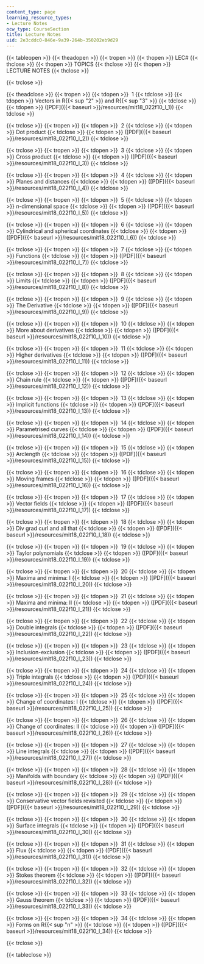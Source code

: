 ```yaml
---
content_type: page
learning_resource_types:
- Lecture Notes
ocw_type: CourseSection
title: Lecture Notes
uid: 2e3cddc0-846e-9a39-264b-350202eb9d29
---
```


{{< tableopen >}}
{{< theadopen >}}
{{< tropen >}}
{{< thopen >}}
LEC#
{{< thclose >}}
{{< thopen >}}
TOPICS
{{< thclose >}}
{{< thopen >}}
LECTURE NOTES
{{< thclose >}}

{{< trclose >}}

{{< theadclose >}}
{{< tropen >}}
{{< tdopen >}}
 1
{{< tdclose >}}
{{< tdopen >}}
Vectors in R{{< sup "2" >}} and R{{< sup "3" >}}
{{< tdclose >}}
{{< tdopen >}}
([PDF]({{< baseurl >}}/resources/mit18_022f10_l_1))
{{< tdclose >}}

{{< trclose >}}
{{< tropen >}}
{{< tdopen >}}
 2
{{< tdclose >}}
{{< tdopen >}}
Dot product
{{< tdclose >}}
{{< tdopen >}}
([PDF]({{< baseurl >}}/resources/mit18_022f10_l_2))
{{< tdclose >}}

{{< trclose >}}
{{< tropen >}}
{{< tdopen >}}
 3
{{< tdclose >}}
{{< tdopen >}}
Cross product
{{< tdclose >}}
{{< tdopen >}}
([PDF]({{< baseurl >}}/resources/mit18_022f10_l_3))
{{< tdclose >}}

{{< trclose >}}
{{< tropen >}}
{{< tdopen >}}
 4
{{< tdclose >}}
{{< tdopen >}}
Planes and distances
{{< tdclose >}}
{{< tdopen >}}
([PDF]({{< baseurl >}}/resources/mit18_022f10_l_4))
{{< tdclose >}}

{{< trclose >}}
{{< tropen >}}
{{< tdopen >}}
 5
{{< tdclose >}}
{{< tdopen >}}
_n_\-dimensional space
{{< tdclose >}}
{{< tdopen >}}
([PDF]({{< baseurl >}}/resources/mit18_022f10_l_5))
{{< tdclose >}}

{{< trclose >}}
{{< tropen >}}
{{< tdopen >}}
 6
{{< tdclose >}}
{{< tdopen >}}
Cylindrical and spherical coordinates
{{< tdclose >}}
{{< tdopen >}}
([PDF]({{< baseurl >}}/resources/mit18_022f10_l_6))
{{< tdclose >}}

{{< trclose >}}
{{< tropen >}}
{{< tdopen >}}
 7
{{< tdclose >}}
{{< tdopen >}}
Functions
{{< tdclose >}}
{{< tdopen >}}
([PDF]({{< baseurl >}}/resources/mit18_022f10_l_7))
{{< tdclose >}}

{{< trclose >}}
{{< tropen >}}
{{< tdopen >}}
 8
{{< tdclose >}}
{{< tdopen >}}
Limits
{{< tdclose >}}
{{< tdopen >}}
([PDF]({{< baseurl >}}/resources/mit18_022f10_l_8))
{{< tdclose >}}

{{< trclose >}}
{{< tropen >}}
{{< tdopen >}}
 9
{{< tdclose >}}
{{< tdopen >}}
The Derivative
{{< tdclose >}}
{{< tdopen >}}
([PDF]({{< baseurl >}}/resources/mit18_022f10_l_9))
{{< tdclose >}}

{{< trclose >}}
{{< tropen >}}
{{< tdopen >}}
 10
{{< tdclose >}}
{{< tdopen >}}
More about derivatives
{{< tdclose >}}
{{< tdopen >}}
([PDF]({{< baseurl >}}/resources/mit18_022f10_l_10))
{{< tdclose >}}

{{< trclose >}}
{{< tropen >}}
{{< tdopen >}}
 11
{{< tdclose >}}
{{< tdopen >}}
Higher derivatives
{{< tdclose >}}
{{< tdopen >}}
([PDF]({{< baseurl >}}/resources/mit18_022f10_l_11))
{{< tdclose >}}

{{< trclose >}}
{{< tropen >}}
{{< tdopen >}}
 12
{{< tdclose >}}
{{< tdopen >}}
Chain rule
{{< tdclose >}}
{{< tdopen >}}
([PDF]({{< baseurl >}}/resources/mit18_022f10_l_12))
{{< tdclose >}}

{{< trclose >}}
{{< tropen >}}
{{< tdopen >}}
 13
{{< tdclose >}}
{{< tdopen >}}
Implicit functions
{{< tdclose >}}
{{< tdopen >}}
([PDF]({{< baseurl >}}/resources/mit18_022f10_l_13))
{{< tdclose >}}

{{< trclose >}}
{{< tropen >}}
{{< tdopen >}}
 14
{{< tdclose >}}
{{< tdopen >}}
Parametrised curves
{{< tdclose >}}
{{< tdopen >}}
([PDF]({{< baseurl >}}/resources/mit18_022f10_l_14))
{{< tdclose >}}

{{< trclose >}}
{{< tropen >}}
{{< tdopen >}}
 15
{{< tdclose >}}
{{< tdopen >}}
Arclength
{{< tdclose >}}
{{< tdopen >}}
([PDF]({{< baseurl >}}/resources/mit18_022f10_l_15))
{{< tdclose >}}

{{< trclose >}}
{{< tropen >}}
{{< tdopen >}}
 16
{{< tdclose >}}
{{< tdopen >}}
Moving frames
{{< tdclose >}}
{{< tdopen >}}
([PDF]({{< baseurl >}}/resources/mit18_022f10_l_16))
{{< tdclose >}}

{{< trclose >}}
{{< tropen >}}
{{< tdopen >}}
 17
{{< tdclose >}}
{{< tdopen >}}
Vector fields
{{< tdclose >}}
{{< tdopen >}}
([PDF]({{< baseurl >}}/resources/mit18_022f10_l_17))
{{< tdclose >}}

{{< trclose >}}
{{< tropen >}}
{{< tdopen >}}
 18
{{< tdclose >}}
{{< tdopen >}}
Div grad curl and all that
{{< tdclose >}}
{{< tdopen >}}
([PDF]({{< baseurl >}}/resources/mit18_022f10_l_18))
{{< tdclose >}}

{{< trclose >}}
{{< tropen >}}
{{< tdopen >}}
 19
{{< tdclose >}}
{{< tdopen >}}
Taylor polynomials
{{< tdclose >}}
{{< tdopen >}}
([PDF]({{< baseurl >}}/resources/mit18_022f10_l_19))
{{< tdclose >}}

{{< trclose >}}
{{< tropen >}}
{{< tdopen >}}
 20
{{< tdclose >}}
{{< tdopen >}}
Maxima and minima: I
{{< tdclose >}}
{{< tdopen >}}
([PDF]({{< baseurl >}}/resources/mit18_022f10_l_20))
{{< tdclose >}}

{{< trclose >}}
{{< tropen >}}
{{< tdopen >}}
 21
{{< tdclose >}}
{{< tdopen >}}
Maxima and minima: II
{{< tdclose >}}
{{< tdopen >}}
([PDF]({{< baseurl >}}/resources/mit18_022f10_l_21))
{{< tdclose >}}

{{< trclose >}}
{{< tropen >}}
{{< tdopen >}}
 22
{{< tdclose >}}
{{< tdopen >}}
Double integrals
{{< tdclose >}}
{{< tdopen >}}
([PDF]({{< baseurl >}}/resources/mit18_022f10_l_22))
{{< tdclose >}}

{{< trclose >}}
{{< tropen >}}
{{< tdopen >}}
 23
{{< tdclose >}}
{{< tdopen >}}
Inclusion-exclusion
{{< tdclose >}}
{{< tdopen >}}
([PDF]({{< baseurl >}}/resources/mit18_022f10_l_23))
{{< tdclose >}}

{{< trclose >}}
{{< tropen >}}
{{< tdopen >}}
 24
{{< tdclose >}}
{{< tdopen >}}
Triple integrals
{{< tdclose >}}
{{< tdopen >}}
([PDF]({{< baseurl >}}/resources/mit18_022f10_l_24))
{{< tdclose >}}

{{< trclose >}}
{{< tropen >}}
{{< tdopen >}}
 25
{{< tdclose >}}
{{< tdopen >}}
Change of coordinates: I
{{< tdclose >}}
{{< tdopen >}}
([PDF]({{< baseurl >}}/resources/mit18_022f10_l_25))
{{< tdclose >}}

{{< trclose >}}
{{< tropen >}}
{{< tdopen >}}
 26
{{< tdclose >}}
{{< tdopen >}}
Change of coordinates: II
{{< tdclose >}}
{{< tdopen >}}
([PDF]({{< baseurl >}}/resources/mit18_022f10_l_26))
{{< tdclose >}}

{{< trclose >}}
{{< tropen >}}
{{< tdopen >}}
 27
{{< tdclose >}}
{{< tdopen >}}
Line integrals
{{< tdclose >}}
{{< tdopen >}}
([PDF]({{< baseurl >}}/resources/mit18_022f10_l_27))
{{< tdclose >}}

{{< trclose >}}
{{< tropen >}}
{{< tdopen >}}
 28
{{< tdclose >}}
{{< tdopen >}}
Manifolds with boundary
{{< tdclose >}}
{{< tdopen >}}
([PDF]({{< baseurl >}}/resources/mit18_022f10_l_28))
{{< tdclose >}}

{{< trclose >}}
{{< tropen >}}
{{< tdopen >}}
 29
{{< tdclose >}}
{{< tdopen >}}
Conservative vector fields revisited
{{< tdclose >}}
{{< tdopen >}}
([PDF]({{< baseurl >}}/resources/mit18_022f10_l_29))
{{< tdclose >}}

{{< trclose >}}
{{< tropen >}}
{{< tdopen >}}
 30
{{< tdclose >}}
{{< tdopen >}}
Surface integrals
{{< tdclose >}}
{{< tdopen >}}
([PDF]({{< baseurl >}}/resources/mit18_022f10_l_30))
{{< tdclose >}}

{{< trclose >}}
{{< tropen >}}
{{< tdopen >}}
 31
{{< tdclose >}}
{{< tdopen >}}
Flux
{{< tdclose >}}
{{< tdopen >}}
([PDF]({{< baseurl >}}/resources/mit18_022f10_l_31))
{{< tdclose >}}

{{< trclose >}}
{{< tropen >}}
{{< tdopen >}}
 32
{{< tdclose >}}
{{< tdopen >}}
Stokes theorem
{{< tdclose >}}
{{< tdopen >}}
([PDF]({{< baseurl >}}/resources/mit18_022f10_l_32))
{{< tdclose >}}

{{< trclose >}}
{{< tropen >}}
{{< tdopen >}}
 33
{{< tdclose >}}
{{< tdopen >}}
Gauss theorem
{{< tdclose >}}
{{< tdopen >}}
([PDF]({{< baseurl >}}/resources/mit18_022f10_l_33))
{{< tdclose >}}

{{< trclose >}}
{{< tropen >}}
{{< tdopen >}}
 34
{{< tdclose >}}
{{< tdopen >}}
Forms on R{{< sup "n" >}}
{{< tdclose >}}
{{< tdopen >}}
([PDF]({{< baseurl >}}/resources/mit18_022f10_l_34))
{{< tdclose >}}

{{< trclose >}}

{{< tableclose >}}